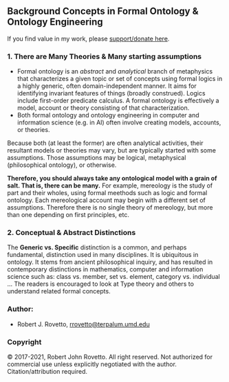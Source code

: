 ## Background Concepts in Formal Ontology & Ontology Engineering
If you find value in my work, please [support/donate here](https://gogetfunding.com/knowledge-organization-services-ontology-terminology-metadata-concept-analysis/).
 
### 1. There are Many Theories & Many starting assumptions

- Formal ontology is an _abstract_ and _analytical_ branch of metaphysics that characterizes a given topic or set of concepts using formal logics in a highly generic, often domain-independent manner. It aims for identifying invariant features of things (broadly construed). Logics include first-order predicate calculus. A formal ontology is effectively a model, account or theory consisting of that characterization. 
- Both formal ontology and ontology engineering in computer and information science (e.g. in AI) often involve creating models, accounts, or theories. 

Because both (at least the former) are often analytical activities, their resultant models or theories may vary, but are typically started with some assumptions.
Those assumptions may be logical, metaphysical (philosophical ontology), or otherwise. 

**Therefore, you should always take any ontological model with a grain of salt. That is, there can be many.**
For example, mereology is the study of part and their wholes, using formal meethods such as logic and formal ontology. 
Each mereological account may begin with a different set of assumptions. Therefore there is no single theory of mereology, but more than one depending on first principles, etc. 

### 2. Conceptual & Abstract Distinctions

The **Generic vs. Specific** distinction is a common, and perhaps fundamental, distinction used in many disciplines. It is ubiquitous in ontology. It stems from ancient philosophical inquiry, and has resulted in contemporary distinctions in mathematics, computer and information science such as:
class vs. member, 
set vs. element, 
category vs. individual
...
The readers is encouraged to look at Type theory and others to understand related formal concepts.

### Author: 
- Robert J. Rovetto, rrovetto@terpalum.umd.edu 

### Copyright
© 2017-2021, Robert John Rovetto. All right reserved. Not authorized for commercial use unless explicitly negotiated with the author. Citation/attribution required.
